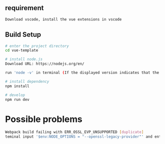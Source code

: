 ## requirement
```bash
Download vscode, install the vue extensions in vscode
```

## Build Setup

```bash
# enter the project directory
cd vue-template

# install node.js
Download URL: https://nodejs.org/en/

run 'node -v' in terminal (If the displayed version indicates that the installation is successful)

# install dependency
npm install

# develop
npm run dev
```

# Possible problems
```bash
Webpack build failing with ERR_OSSL_EVP_UNSUPPORTED [duplicate]
teminal input '$env:NODE_OPTIONS = "--openssl-legacy-provider"' and enter
```